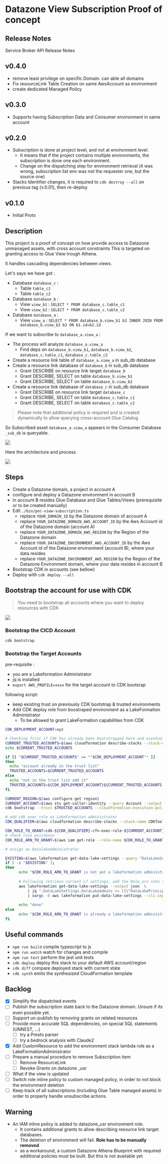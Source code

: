 # Datazone View Subscription Proof of concept


## Release Notes

Service Broker API Release Notes

## v0.4.0

* remove least privilege on specific Domain. can able all domains
* Fix resourceLink Table Creation on same AwsAccount as environment
* create dedicated Managed Policy

## v0.3.0

* Supports having Subscription Data and Consumer environment in same account

## v0.2.0

* Subscription is done at project level, and not at environment level. 
  * It means that if the project contains multiple environments, the subscription is done one each environment.
  * Change on the dispatching step for environment retrieval (it was wrong, subscription list env was not the requester one, but the source one)
* Stacks Identifier changes, it is required to `cdk destroy --all` on previous tag (v.0.01), then re-deploy

## v0.1.0

* Initial Proto

## Description

This project is a proof of concept on how provide access to Datazone unmanaged assets, with cross account constraints
This is targeted on granting access to Glue View trough Athena.

It handles cascading dependencies between views.

Let's says we have got :
* Database `database_c` :
  * Table `table_c1`
  * Table `table_c2`
* Database `database_b` :
  * View `view_b1` : `SELECT * FROM database_c.table_c1`
  * View `view_b2` : `SELECT * FROM database_c.table_c2`
* Database `database_a` :
  * View `view_a` : `SELECT * FROM database_b.view_b1 b1 INNER JOIN FROM database_b.view_b2 b2 ON b1.id=b2.id`

If we want to subscribe to `database_a.view_a` :
* The process will analyze `database_a.view_a`
  * Find deps on `database_b.view_b1`, `database_b.view_b2`, `database_c.table_c1`, `database_c.table_c2`
* Create a resource link table of `database_a.view_a` in sub_db database
* Create a resource link database of `database_b` in sub_db database
  * Grant DESCRIBE on resource link target `database_b`
  * Grant DESCRIBE, SELECT on table `database_b.view_b1`
  * Grant DESCRIBE, SELECT on table `database_b.view_b2`
* Create a resource link database of `database_c` in sub_db database
  * Grant DESCRIBE on resource link target `database_c`
  * Grant DESCRIBE, SELECT on table `database_c.table_c1`
  * Grant DESCRIBE, SELECT on table `database_c.table_c2`

> Please note that additional policy is required and is created dynamically to allow querying cross-account Glue Catalog

So Subscribed asset `database_a.view_a` appears in the Consumer Database `_sub_db` is queryable.

![](doc/resourcelink-view.drawio.png)

Here the architecture and process.

![](doc/datazone.drawio.png)

## Steps

- Create a Datazone domain, a project in account A
- configure and deploy a Datazone environment in account B
- in account B resides Glue Database and Glue Tables/Views (prerequisite or to be created manually)
- Edit `./bin/poc-view-subscription.ts`
  - replace `YOUR_DOMAIN_ID` by the Datazone domain of account A
  - replace `YOUR_DATAZONE_DOMAIN_AWS_ACCOUNT_ID` by the Aws Account id of the Datazone domain (account A)
  - replace `YOUR_DATAZONE_DOMAIN_AWS_REGION` by the Region of the Datazone domain
  - replace `YOUR_DATAZONE_ENVIRONMENT_AWS_ACCOUNT_ID` by the Aws Account id of the Datazone environment (account B), where your data resides
  - replace `YOUR_DATAZONE_ENVIRONMENT_AWS_REGION` by the Region of the Datazone Environment domain, where your data resides in account B
- Bootstrap CDK in accounts (see bellow)
- Deploy with `cdk deploy --all`


## Bootstrap the account for use with CDK

> You need to bootstrap all accounts where you want to deploy resources  with CDK

![](doc/cdk.drawio.png)

### Bootstrap the CICD Account

```bash
cdk bootstrap
```

### Bootstrap the Target Accounts

pre-requisite :
* you are a Lakeformation Administrator
* jq is installed
* `export AWS_PROFILE=xxxx` for the target account to CDK bootsrap

following script:
* keep existing trust on previously CDK bootstrap & trusted environments
* Add CDK deploy role from boostraped environment as a LakeFormation Administrator
  * To be allowed to grant LakeFormation capabilities from CDK

```bash
CDK_DEPLOYMENT_ACCOUNT=xyz

# Checking first if CDK has already been bootstrapped here and eventually add the deploy account in the trust
CURRENT_TRUSTED_ACCOUNTS=$(aws cloudformation describe-stacks --stack-name CDKToolkit --query 'Stacks[0].Parameters[?ParameterKey==`TrustedAccounts`].ParameterValue' --output text)
echo $CURRENT_TRUSTED_ACCOUNTS

if [[ "$CURRENT_TRUSTED_ACCOUNTS" == *"$CDK_DEPLOYMENT_ACCOUNT"* ]]
then
  echo "account already in the trust list"
  TRUSTED_ACCOUNTS=$CURRENT_TRUSTED_ACCOUNTS
else
  echo "not in the trust list add it"
  TRUSTED_ACCOUNTS=${CDK_DEPLOYMENT_ACCOUNT}${CURRENT_TRUSTED_ACCOUNTS:+,$CURRENT_TRUSTED_ACCOUNTS}
fi

CURRENT_REGION=$(aws configure get region)
CURRENT_ACCOUNT=$(aws sts get-caller-identity --query Account --output text)
cdk bootstrap --trust $TRUSTED_ACCOUNTS --cloudformation-execution-policies arn:aws:iam::aws:policy/AdministratorAccess aws://${CURRENT_ACCOUNT}/${CURRENT_REGION}

# add cdk exec role as LakeFormation administrator
CDK_QUALIFIER=$(aws cloudformation describe-stacks --stack-name CDKToolkit --query 'Stacks[0].Parameters[?ParameterKey==`Qualifier`].ParameterValue' --output text)

CDK_ROLE_TO_GRANT=cdk-${CDK_QUALIFIER}-cfn-exec-role-${CURRENT_ACCOUNT}-${CURRENT_REGION}
# check role existence 
CDK_ROLE_ARN_TO_GRANT=$(aws iam get-role --role-name $CDK_ROLE_TO_GRANT --query 'Role.Arn' --output text)

# assign as DatalakeAdministrator

EXISTING=$(aws lakeformation get-data-lake-settings --query "DataLakeSettings.DataLakeAdmins[?DataLakePrincipalIdentifier=='"$CDK_ROLE_ARN_TO_GRANT"'].DataLakePrincipalIdentifier" --output text)
if [ -z "$EXISTING" ];
then
      echo "$CDK_ROLE_ARN_TO_GRANT is not yet a lakeformation administrator, let's assign it."
      
      # Following retrieve current Lf settings, add the Role_arn into the array of DataLakeAdmins, then push it to Lf
      aws lakeformation get-data-lake-settings --output json  \
          | jq ".DataLakeSettings.DataLakeAdmins += [{\"DataLakePrincipalIdentifier\": \""$CDK_ROLE_ARN_TO_GRANT"\" }]" \
          | xargs -0 aws lakeformation put-data-lake-settings --cli-input-json
          
      echo "done"
else
      echo "$CDK_ROLE_ARN_TO_GRANT is already a lakeformation administrator, do nothing."
fi
```

## Useful commands

* `npm run build`   compile typescript to js
* `npm run watch`   watch for changes and compile
* `npm run test`    perform the jest unit tests
* `cdk deploy`      deploy this stack to your default AWS account/region
* `cdk diff`        compare deployed stack with current state
* `cdk synth`       emits the synthesized CloudFormation template

## Backlog

- [x] Simplify the dispatched events
- [ ] Publish the subscription state back to the Datazone domain. Unsure if its even possible yet.
- [ ] Support un-publish by removing grants on related resources
- [ ] Provide more accurate SQL dependencies, on special SQL statements (UNNEST, ...)
  - [ ] try a Presto parser
  - [ ] try a bedrock analysis with Claude2
- [x] Add CustomResource to add the environment stack lambda role as a LakeFormationAdministrator
- [ ] Prepare a manual procedure to remove Subscription item
  - [ ] Remove ResourceLink
  - [ ] Revoke Grants on datazone _usr
- [ ] What if the view is updated
- [ ] Switch role inline policy to custom managed policy, in order to not block the environment deletion
- [ ] Keep track of all subscriptions (including Glue Table managed assets) in order to properly handle unsubscribe actions.

## Warning

- An IAM inline policy is added to datazone_usr environment role.
  - It contains additional grants to allow describing resource link target databases.
  - The deletion of environment will fail. **Role has to be manually removed**
  - as a workaround, a custom Datazone Athena Blueprint with required additional policies must be built. But this is not available yet